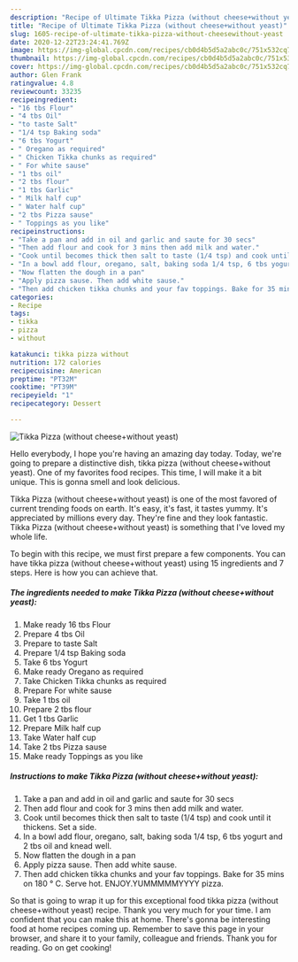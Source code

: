 ```yaml
---
description: "Recipe of Ultimate Tikka Pizza (without cheese+without yeast)"
title: "Recipe of Ultimate Tikka Pizza (without cheese+without yeast)"
slug: 1605-recipe-of-ultimate-tikka-pizza-without-cheesewithout-yeast
date: 2020-12-22T23:24:41.769Z
image: https://img-global.cpcdn.com/recipes/cb0d4b5d5a2abc0c/751x532cq70/tikka-pizza-without-cheesewithout-yeast-recipe-main-photo.jpg
thumbnail: https://img-global.cpcdn.com/recipes/cb0d4b5d5a2abc0c/751x532cq70/tikka-pizza-without-cheesewithout-yeast-recipe-main-photo.jpg
cover: https://img-global.cpcdn.com/recipes/cb0d4b5d5a2abc0c/751x532cq70/tikka-pizza-without-cheesewithout-yeast-recipe-main-photo.jpg
author: Glen Frank
ratingvalue: 4.8
reviewcount: 33235
recipeingredient:
- "16 tbs Flour"
- "4 tbs Oil"
- "to taste Salt"
- "1/4 tsp Baking soda"
- "6 tbs Yogurt"
- " Oregano as required"
- " Chicken Tikka chunks as required"
- " For white sause"
- "1 tbs oil"
- "2 tbs flour"
- "1 tbs Garlic"
- " Milk half cup"
- " Water half cup"
- "2 tbs Pizza sause"
- " Toppings as you like"
recipeinstructions:
- "Take a pan and add in oil and garlic and saute for 30 secs"
- "Then add flour and cook for 3 mins then add milk and water."
- "Cook until becomes thick then salt to taste (1/4 tsp) and cook until it thickens. Set a side."
- "In a bowl add flour, oregano, salt, baking soda 1/4 tsp, 6 tbs yogurt and 2 tbs oil and knead well."
- "Now flatten the dough in a pan"
- "Apply pizza sause. Then add white sause."
- "Then add chicken tikka chunks and your fav toppings. Bake for 35 mins on 180 ° C. Serve hot. ENJOY.YUMMMMMYYYY pizza."
categories:
- Recipe
tags:
- tikka
- pizza
- without

katakunci: tikka pizza without 
nutrition: 172 calories
recipecuisine: American
preptime: "PT32M"
cooktime: "PT39M"
recipeyield: "1"
recipecategory: Dessert

---
```



![Tikka Pizza (without cheese+without yeast)](https://img-global.cpcdn.com/recipes/cb0d4b5d5a2abc0c/751x532cq70/tikka-pizza-without-cheesewithout-yeast-recipe-main-photo.jpg)

Hello everybody, I hope you're having an amazing day today. Today, we're going to prepare a distinctive dish, tikka pizza (without cheese+without yeast). One of my favorites food recipes. This time, I will make it a bit unique. This is gonna smell and look delicious.



Tikka Pizza (without cheese+without yeast) is one of the most favored of current trending foods on earth. It's easy, it's fast, it tastes yummy. It's appreciated by millions every day. They're fine and they look fantastic. Tikka Pizza (without cheese+without yeast) is something that I've loved my whole life.


To begin with this recipe, we must first prepare a few components. You can have tikka pizza (without cheese+without yeast) using 15 ingredients and 7 steps. Here is how you can achieve that.

<!--inarticleads1-->

##### The ingredients needed to make Tikka Pizza (without cheese+without yeast):

1. Make ready 16 tbs Flour
1. Prepare 4 tbs Oil
1. Prepare to taste Salt
1. Prepare 1/4 tsp Baking soda
1. Take 6 tbs Yogurt
1. Make ready  Oregano as required
1. Take  Chicken Tikka chunks as required
1. Prepare  For white sause
1. Take 1 tbs oil
1. Prepare 2 tbs flour
1. Get 1 tbs Garlic
1. Prepare  Milk half cup
1. Take  Water half cup
1. Take 2 tbs Pizza sause
1. Make ready  Toppings as you like




<!--inarticleads2-->

##### Instructions to make Tikka Pizza (without cheese+without yeast):

1. Take a pan and add in oil and garlic and saute for 30 secs
1. Then add flour and cook for 3 mins then add milk and water.
1. Cook until becomes thick then salt to taste (1/4 tsp) and cook until it thickens. Set a side.
1. In a bowl add flour, oregano, salt, baking soda 1/4 tsp, 6 tbs yogurt and 2 tbs oil and knead well.
1. Now flatten the dough in a pan
1. Apply pizza sause. Then add white sause.
1. Then add chicken tikka chunks and your fav toppings. Bake for 35 mins on 180 ° C. Serve hot. ENJOY.YUMMMMMYYYY pizza.




So that is going to wrap it up for this exceptional food tikka pizza (without cheese+without yeast) recipe. Thank you very much for your time. I am confident that you can make this at home. There's gonna be interesting food at home recipes coming up. Remember to save this page in your browser, and share it to your family, colleague and friends. Thank you for reading. Go on get cooking!
